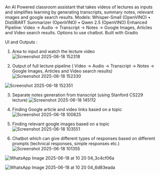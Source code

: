 An AI Powered classroom assistant that takes videos of lectures as inputs and simplifies learning by generating transcripts, summary notes, relevant images and google search results.
Models: Whisper-Small (OpenVINO) • DistilBART Summarizer (OpenVINO) • Qwen 2.5 (OpenVINO)
Enhanced Pipeline: Video → Audio → Transcript → Notes → Google Images, Articles and Video search results. Options to use chatbot.
Built with Gradio

UI and Outputs : 
1) Area to input and watch the lecture video
![Screenshot 2025-06-18 152318](https://github.com/user-attachments/assets/2b0624a4-f631-4ddc-9702-1430a67ea5f2)


2) Output of full lecture pipeline ( Video → Audio → Transcript → Notes → Google Images, Articles and Video search results)
![Screenshot 2025-06-18 152330](https://github.com/user-attachments/assets/8f88f717-e68b-4cd8-8fdf-70793df90af1)

![Screenshot 2025-06-18 152351](https://github.com/user-attachments/assets/a21371e2-ac63-4f81-aecf-33975c18ceaf)




3) Separate notes generation from transcript (using Stanford CS229 lecture)
![Screenshot 2025-06-18 145112](https://github.com/user-attachments/assets/7873454d-e219-4b4b-affd-052ec5743a2f)



4) Finding Google article and video links based on a topic
![Screenshot 2025-06-18 100825](https://github.com/user-attachments/assets/c4ee9bcf-b683-416c-b930-d4703d8bb8fe)


5) Finding relevant google images based on a topic
![Screenshot 2025-06-18 103551](https://github.com/user-attachments/assets/0f0d59c3-46b5-4583-a0b9-25e994c26aa3)


6) Chatbot which can give different types of responses based on different prompts (technical responses, simple responses etc.)
![Screenshot 2025-06-18 101355](https://github.com/user-attachments/assets/98934100-c926-4812-82cd-9925a192575c)

![WhatsApp Image 2025-06-18 at 10 20 04_3c4cf06a](https://github.com/user-attachments/assets/6615de18-534a-408b-91cf-83a9ff883a2b)

![WhatsApp Image 2025-06-18 at 10 20 04_6d83eada](https://github.com/user-attachments/assets/24b9dad1-cb0a-4b9e-bfc6-4da279ee43ca)

